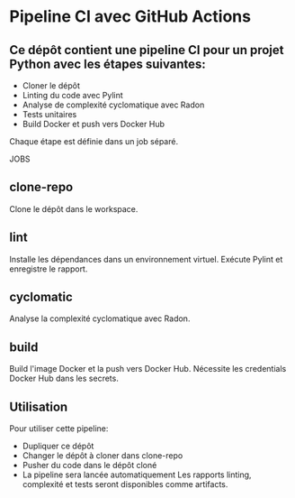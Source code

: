 # Pipeline CI avec GitHub Actions
## Ce dépôt contient une pipeline CI pour un projet Python avec les étapes suivantes:

- Cloner le dépôt
- Linting du code avec Pylint
- Analyse de complexité cyclomatique avec Radon
- Tests unitaires
- Build Docker et push vers Docker Hub

Chaque étape est définie dans un job séparé.

JOBS

## clone-repo
Clone le dépôt dans le workspace.

## lint

Installe les dépendances dans un environnement virtuel.
Exécute Pylint et enregistre le rapport.

## cyclomatic

Analyse la complexité cyclomatique avec Radon.

## build

Build l'image Docker et la push vers Docker Hub. Nécessite les credentials Docker Hub dans les secrets.



## Utilisation
Pour utiliser cette pipeline:

- Dupliquer ce dépôt
- Changer le dépôt à cloner dans clone-repo
- Pusher du code dans le dépôt cloné
- La pipeline sera lancée automatiquement
Les rapports linting, complexité et tests seront disponibles comme artifacts.
